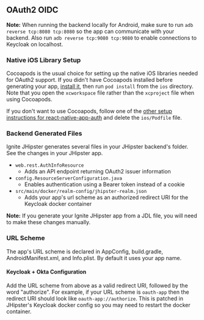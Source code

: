 ## OAuth2 OIDC

**Note:** When running the backend locally for Android, make sure to run `adb reverse tcp:8080 tcp:8080` so the app can communicate with your backend. Also run `adb reverse tcp:9080 tcp:9080` to enable connections to Keycloak on localhost.
### Native iOS Library Setup

Cocoapods is the usual choice for setting up the native iOS libraries needed for OAuth2 support.  If you didn't have Cocoapods installed before generating your app, [install it](https://guides.cocoapods.org/using/getting-started.html), then run `pod install` from the `ios` directory.  Note that you open the `xcworkspace` file rather than the `xcproject` file when using Cocoapods.  
    
If you don't want to use Cocoapods, follow one of the [other setup instructions for react-native-app-auth](https://github.com/FormidableLabs/react-native-app-auth#ios-setup) and delete the `ios/Podfile` file.

### Backend Generated Files

Ignite JHipster generates several files in your JHipster backend's folder.  See the changes in your JHipster app.
- `web.rest.AuthInfoResource`
  - Adds an API endpoint returning OAuth2 issuer information
- `config.ResourceServerConfiguration.java` 
  - Enables authentication using a Bearer token instead of a cookie
- `src/main/docker/realm-config/jhipster-realm.json`
  - Adds your app's url scheme as an authorized redirect URI for the Keycloak docker container

**Note:** If you generate your Ignite JHipster app from a JDL file, you will need to make these changes manually.
   
### URL Scheme
The app's URL scheme is declared in AppConfig, build.gradle, AndroidManifest.xml, and Info.plist.  By default it uses your app name.

#### Keycloak + Okta Configuration
Add the URL scheme from above as a valid redirect URI, followed by the word "authorize".  For example, if your URL scheme is `oauth-app` then the redirect URI
 should look like `oauth-app://authorize`.  This is patched in JHipster's Keycloak docker config so you may need to restart the docker container.
